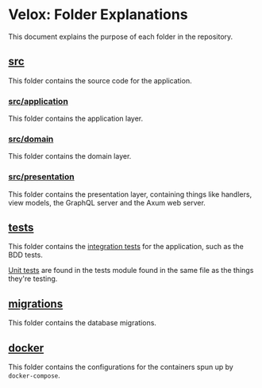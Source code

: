 # Velox: Folder Explanations

This document explains the purpose of each folder in the repository.

## [src](https://github.com/liamwh/velox/tree/main/src)

This folder contains the source code for the application.

### [src/application](https://github.com/liamwh/velox/tree/main/src/application)

This folder contains the application layer.

### [src/domain](https://github.com/liamwh/velox/tree/main/src/domain)

This folder contains the domain layer.

### [src/presentation](https://github.com/liamwh/velox/tree/main/src/presentation)

This folder contains the presentation layer, containing things like handlers, view models, the GraphQL server and the Axum web server.

## [tests](https://github.com/liamwh/velox/tree/main/tests)

This folder contains the [integration tests](https://doc.rust-lang.org/rust-by-example/testing/integration_testing.html) for the application, such as the BDD tests.

[Unit tests](https://doc.rust-lang.org/rust-by-example/testing/unit_testing.html) are found in the tests module found in the same file as the things they're testing.

## [migrations](https://github.com/liamwh/velox/tree/main/migrations)

This folder contains the database migrations.

## [docker](https://github.com/liamwh/velox/tree/main/docker)

This folder contains the configurations for the containers spun up by `docker-compose`.
